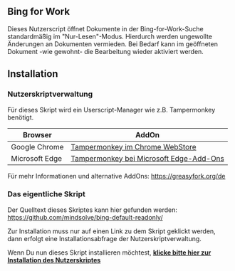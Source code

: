 ## Bing for Work

Dieses Nutzerscript öffnet Dokumente in der Bing-for-Work-Suche standardmäßig im "Nur-Lesen"-Modus.
Hierdurch werden ungewollte Änderungen an Dokumenten vermieden. Bei Bedarf kann im geöffneten Dokument -wie gewohnt- die Bearbeitung wieder aktiviert werden.

## Installation

### Nutzerskriptverwaltung
Für dieses Skript wird ein Userscript-Manager wie z.B. Tampermonkey benötigt.

Browser | AddOn
--------|------
Google Chrome  | [Tampermonkey im Chrome WebStore](https://chrome.google.com/webstore/detail/tampermonkey/dhdgffkkebhmkfjojejmpbldmpobfkfo)
Microsoft Edge | [Tampermonkey bei Microsoft Edge-Add-Ons](https://microsoftedge.microsoft.com/addons/detail/iikmkjmpaadaobahmlepeloendndfphd)

Für mehr Informationen und alternative AddOns: https://greasyfork.org/de

### Das eigentliche Skript
Der Quelltext dieses Skriptes kann hier gefunden werden: https://github.com/mindsolve/bing-default-readonly/

Zur Installation muss nur auf einen Link zu dem Skript geklickt werden, dann erfolgt eine Installationsabfrage der Nutzerskriptverwaltung.

Wenn Du nun dieses Skript installieren möchtest,
**[klicke bitte hier zur Installation des Nutzerskriptes](https://github.com/mindsolve/bing-default-readonly/raw/main/bing-default-readonly.user.js)**